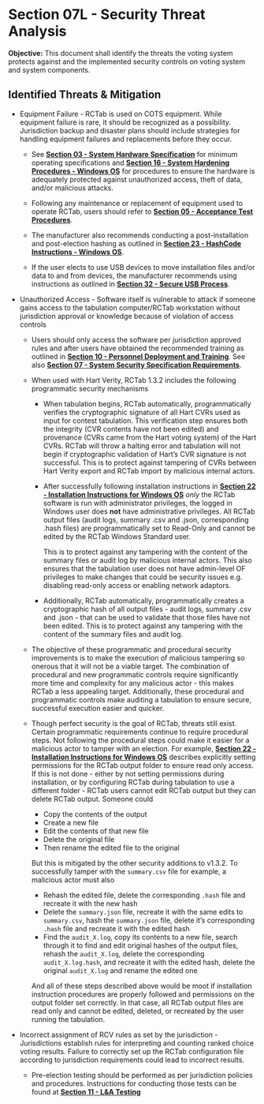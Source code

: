# Section 07L - Security Threat Analysis

**Objective:** This document shall identify the threats the voting system protects against and the implemented security controls on voting system and system components.

## Identified Threats & Mitigation

- Equipment Failure - RCTab is used on COTS equipment.  While equipment failure is rare, it should be recognized as a possibility.  Jurisdiction backup and disaster plans should include strategies for handling equipment failures and replacements before they occur.
    * See [**Section 03 - System Hardware Specification**](system_hardware_specification.md) for minimum operating specifications and [**Section 16 - System Hardening Procedures - Windows OS**](system_hardening_procedures_-_windows_os.md) for procedures to ensure the hardware is adequately protected against unauthorized access, theft of data, and/or malicious attacks.

    * Following any maintenance or replacement of equipment used to operate RCTab, users should refer to [**Section 05 - Acceptance Test Procedures**](acceptance_test_procedures.md).

    * The manufacturer also recommends conducting a post-installation and post-election hashing as outlined in [**Section 23 - HashCode Instructions - Windows OS**](trusted_build_and_output_hash_verification.md).

    * If the user elects to use USB devices to move installation files and/or data to and from devices, the manufacturer recommends using instructions as outlined in  [**Section 32 - Secure USB Process**](secure_usb_process.md).
  
- Unauthorized Access - Software itself is vulnerable to attack if someone gains access to the tabulation computer/RCTab workstation without jurisdiction approval or knowledge because of violation of access controls
    * Users should only access the software per jurisdiction approved rules and after users have obtained the recommended training as outlined in [**Section 10 - Personnel Deployment and Training**](personnel_deployment_and_training.md). See also [**Section 07 - System Security Specification Requirements**](system_security_specification_requirements.md).

    * When used with Hart Verity, RCTab 1.3.2 includes the following programmatic security mechanisms
        + When tabulation begins, RCTab automatically, programmatically verifies the cryptographic signature of all Hart CVRs used as input for contest tabulation. This verification step ensures both the integrity (CVR contents have not been edited) and provenance (CVRs came from the Hart voting system) of the Hart CVRs. RCTab will throw a halting error and tabulation will not begin if cryptographic validation of Hart’s CVR signature is not successful. This is to protect against tampering of CVRs between Hart Verity export and RCTab import by malicious internal actors.

        + After successfully following installation instructions in [**Section 22 - Installation Instructions for Windows OS**](installation_instructions_for_windows_os.md) *only* the RCTab software is run with administrator privileges, the logged in Windows user does **not** have administrative privileges. All RCTab output files (audit logs, summary .csv and .json, corresponding .hash files) are programmatically set to Read-Only and cannot be edited by the RCTab Windows Standard user.

            This is to protect against any tampering with the content of the summary files or audit log by malicious internal actors. This also ensures that the tabulation user does not have admin-level OF privileges to make changes that could be security issues e.g. disabling read-only access or enabling network adaptors.

        + Additionally, RCTab automatically, programmatically creates a cryptographic hash of all output files - audit logs, summary .csv and .json - that can be used to validate that those files have not been edited. This is to protect against any tampering with the content of the summary files and audit log.

    * The objective of these programmatic and procedural security improvements is to make the execution of malicious tampering so onerous that it will not be a viable target. The combination of procedural and new programmatic controls require significantly more time and complexity for any malicious actor - this makes RCTab a less appealing target. Additionally, these procedural and programmatic controls make auditing a tabulation to ensure secure, successful execution easier and quicker.

    * Though perfect security is the goal of RCTab, threats still exist. Certain programmatic requirements continue to require procedural steps. Not following the procedural steps could make it easier for a malicious actor to tamper with an election. For example, [**Section 22 - Installation Instructions for Windows OS**](installation_instructions_for_windows_os.md) describes explicitly setting permissions for the RCTab output folder to ensure read only access. If this is not done - either by not setting permissions during installation, or by configuring RCTab during tabulation to use a different folder - RCTab users cannot edit RCTab output but they can delete RCTab output. Someone could

        + Copy the contents of the output
        + Create a new file
        + Edit the contents of that new file
        + Delete the original file
        + Then rename the edited file to the original

        But this is mitigated by the other security additions to v1.3.2. To successfully tamper with the `summary.csv` file for example, a malicious actor must also

        + Rehash the edited file, delete the corresponding `.hash` file and recreate it with the new hash
        + Delete the `summary.json` file, recreate it with the same edits to `summary.csv`, hash the `summary.json` file, delete it’s corresponding `.hash` file and recreate it with the edited hash
        + Find the `audit_X.log`, copy its contents to a new file, search through it to find and edit original hashes of the output files, rehash the `audit_X.log`, delete the corresponding `audit_X.log.hash`, and recreate it with the edited hash, delete the original `audit_X.log` and rename the edited one


        And all of these steps described above would be moot if installation instruction procedures are properly followed and permissions on the output folder set correctly. In that case, all RCTab output files are read only and cannot be edited, deleted, or recreated by the user running the tabulation.

- Incorrect assignment of RCV rules as set by the jurisdiction - Jurisdictions establish rules for interpreting and counting ranked choice voting results.  Failure to correctly set up the RCTab configuration file according to jurisdiction requirements could lead to incorrect results.
    * Pre-election testing should be performed as per jurisdiction policies and procedures.  Instructions for conducting those tests can be found at [**Section 11 - L&A Testing**](l_and_a_testing.md)
